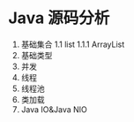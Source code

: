 Java 源码分析
===================
1. 基础集合
1.1	list
1.1.1	ArrayList
2. 基础类型
3. 并发
4. 线程
5. 线程池
6. 类加载
7. Java IO&Java NIO